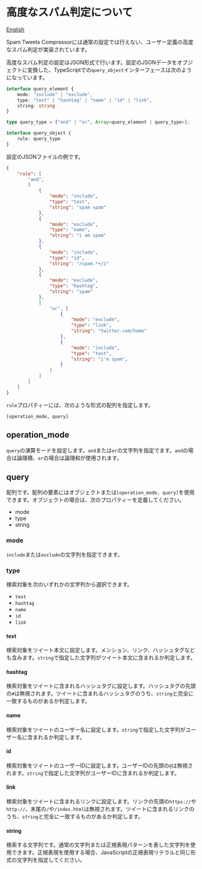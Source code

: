 # 高度なスパム判定について

[English](../en/advanced_spam_detection.md)

Spam Tweets Compressorには通常の設定では行えない、ユーザー定義の高度なスパム判定が実装されています。

高度なスパム判定の設定はJSON形式で行います。設定のJSONデータをオブジェクトに変換した、TypeScriptでの``query_object``インターフェースは次のようになっています。

```typescript
interface query_element {
    mode: "include" | "exclude",
    type: "text" | "hashtag" | "name" | "id" | "link",
    string: string
}

type query_type = ["and" | "or", Array<query_element | query_type>];

interface query_object {
    rule: query_type
}
```

設定のJSONファイルの例です。

```json
{
    "rule": [
        "and",
        [
            {
                "mode": "include",
                "type": "text",
                "string": "spam spam"
            },
            {
                "mode": "exclude",
                "type": "name",
                "string": "i am spam"
            },
            {
                "mode": "include",
                "type": "id",
                "string": "/spam.*+/i"
            },
            {
                "mode": "exclude",
                "type": "hashtag",
                "string": "spam"
            },
            [
                "or", [
                    {
                        "mode": "exclude",
                        "type": "link",
                        "string": "twitter.com/home"
                    },
                    {
                        "mode": "include",
                        "type": "text",
                        "string": "i'm spam",
                    }
                ]
            ]
        ]
    ]
}
```

``rule``プロパティーには、次のような形式の配列を指定します。

```
[operation_mode, query]
```

## operation_mode

``query``の演算モードを設定します。``and``または``or``の文字列を指定でます。``and``の場合は論理積、``or``の場合は論理和が使用されます。

## query

配列です。配列の要素にはオブジェクトまたは``[operation_mode, query]``を使用できます。オブジェクトの場合は、次のプロパティーを定義してください。

- mode
- type
- string

### mode

``include``または``exclude``の文字列を指定できます。

### type

検索対象を次のいずれかの文字列から選択できます。

- ``text``
- ``hashtag``
- ``name``
- ``id``
- ``link``

#### text

検索対象をツイート本文に設定します。メンション、リンク、ハッシュタグなども含みます。``string``で指定した文字列がツイート本文に含まれるか判定します。

#### hashtag

検索対象をツイートに含まれるハッシュタグに設定します。ハッシュタグの先頭の``#``は無視されます。ツイートに含まれるハッシュタグのうち、``string``と完全に一致するものがあるか判定します。

#### name

検索対象をツイートのユーザー名に設定します。``string``で指定した文字列がユーザー名に含まれるか判定します。

#### id

検索対象をツイートのユーザーIDに設定します。ユーザーIDの先頭の``@``は無視されます。``string``で指定した文字列がユーザーIDに含まれるか判定します。

#### link

検索対象をツイートに含まれるリンクに設定します。リンクの先頭の``https://``や``http://``、末尾の``/``や``/index.html``は無視されます。ツイートに含まれるリンクのうち、``string``と完全に一致するものがあるか判定します。

#### string

検索する文字列です。通常の文字列または正規表現パターンを表した文字列を使用できます。正規表現を使用する場合、JavaScriptの正規表現リテラルと同じ形式の文字列を指定してください。

